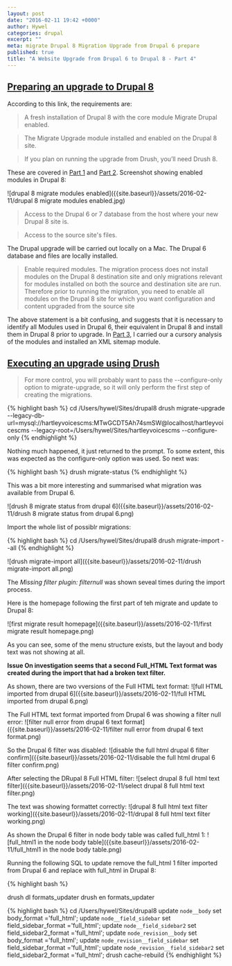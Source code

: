 ```yaml
---
layout: post
date: "2016-02-11 19:42 +0000"
author: Hywel
categories: drupal
excerpt: ""
meta: migrate Drupal 8 Migration Upgrade from Drupal 6 prepare
published: true
title: "A Website Upgrade from Drupal 6 to Drupal 8 - Part 4"
---
```



## [Preparing an upgrade to Drupal 8](https://www.drupal.org/node/2350603)

According to this link, the requirements are:

> A fresh installation of Drupal 8 with the core module Migrate Drupal enabled.

> The Migrate Upgrade module installed and enabled on the Drupal 8 site.

> If you plan on running the upgrade from Drush, you’ll need Drush 8.

These are covered in [Part 1](http://www.hywel.me/drupal/2016/02/06/a-website-upgrade-from-drupal-6-to-drupal-8-part-1.html) and [Part 2](http://www.hywel.me/drupal/2016/02/07/a-website-upgrade-from-drupal-6-to-drupal-8-part-2.html). Screenshot showing enabled modules in Drupal 8:

![drupal 8 migrate modules enabled]({{site.baseurl}}/assets/2016-02-11/drupal 8 migrate modules enabled.jpg)

> Access to the Drupal 6 or 7 database from the host where your new Drupal 8 site is.

> Access to the source site's files.

The Drupal upgrade will be carried out locally on a Mac.  The Drupal 6 database and files are locally installed.

> Enable required modules.  The migration process does not install modules on the Drupal 8 destination site and only migrations relevant for modules installed on both the source and destination site are run. Therefore prior to running the migration, you need to enable all modules on the Drupal 8 site for which you want configuration and content upgraded from the source site

The above statement is a bit confusing, and suggests that it is necessary to identify all Modules used in Drupal 6, their equivalent in Drupal 8 and install them in Drupal 8 prior to upgrade.  In [Part 3](http://www.hywel.me/drupal/2016/02/10/a-website-upgrade-from-drupal-6-to-drupal-8-part-3.html), I carried our a cursory analysis of the modules and installed an XML sitemap module.

## [Executing an upgrade using Drush](https://www.drupal.org/node/2350651)

> For more control, you will probably want to pass the --configure-only option to migrate-upgrade, so it will only perform the first step of creating the migrations.

{% highlight bash %}
cd /Users/hywel/Sites/drupal8
drush migrate-upgrade --legacy-db-url=mysql://hartleyvoicescms:MTwGCDT5Ah74smSW@localhost/hartleyvoicescms --legacy-root=/Users/hywel/Sites/hartleyvoicescms --configure-only
{% endhighlight %}

Nothing much happened, it just returned to the prompt.  To some extent, this was expected as the configure-only option was used.  So next was:

{% highlight bash %}
drush migrate-status
{% endhighlight %}

This was a bit more interesting and summarised what migration was available from Drupal 6.

![drush 8 migrate status from drupal 6]({{site.baseurl}}/assets/2016-02-11/drush 8 migrate status from drupal 6.png)

Import the whole list of possiblr migrations:

{% highlight bash %}
cd /Users/hywel/Sites/drupal8
drush migrate-import --all
{% endhighlight %}

![drush migrate-import all]({{site.baseurl}}/assets/2016-02-11/drush migrate-import all.png)

The _Missing filter plugin: filternull_ was shown seveal times during the import process.  

Here is the homepage following the first part of teh migrate and update to Drupal 8:

![first migrate result homepage]({{site.baseurl}}/assets/2016-02-11/first migrate result homepage.png)

As you can see, some of the menu structure exists, but the layout and body text was not showing at all.

**Issue On investigation seems that a second Full_HTML Text format was created during the import that had a broken text filter.**

As shown, there are two vversions of the Full HTML text format:
![full HTML imported from drupal 6]({{site.baseurl}}/assets/2016-02-11/full HTML imported from drupal 6.png)

The Full HTML text format imported from Drupal 6 was showing a filter null error:
![filter null error from drupal 6 text format]({{site.baseurl}}/assets/2016-02-11/filter null error from drupal 6 text format.png)

So the Drupal 6 filter was disabled:
![disable the full html drupal 6 filter confirm]({{site.baseurl}}/assets/2016-02-11/disable the full html drupal 6 filter confirm.png)

After selecting the DRupal 8 Full HTML filter:
![select drupal 8 full html text filter]({{site.baseurl}}/assets/2016-02-11/select drupal 8 full html text filter.png)

The text was showing formattet correctly:
![drupal 8 full html text filter working]({{site.baseurl}}/assets/2016-02-11/drupal 8 full html text filter working.png)

As shown the Drupal 6 filter in node body table was called full_html 1:
![full_html1 in the node body table]({{site.baseurl}}/assets/2016-02-11/full_html1 in the node body table.png)

Running the following SQL to update remove the full_html 1 filter imported from Drupal 6 and replace with full_html in Drupal 8:

{% highlight bash %}

drush dl formats_updater
drush en formats_updater

{% highlight bash %}
cd /Users/hywel/Sites/drupal8
update `node__body` set body_format ='full_html';
update `node__field_sidebar` set field_sidebar_format ='full_html';
update `node__field_sidebar2` set field_sidebar2_format ='full_html';
update  `node_revision__body` set body_format ='full_html';
update `node_revision__field_sidebar` set field_sidebar_format ='full_html';
update `node_revision__field_sidebar2` set field_sidebar2_format ='full_html';
drush cache-rebuild
{% endhighlight %}



